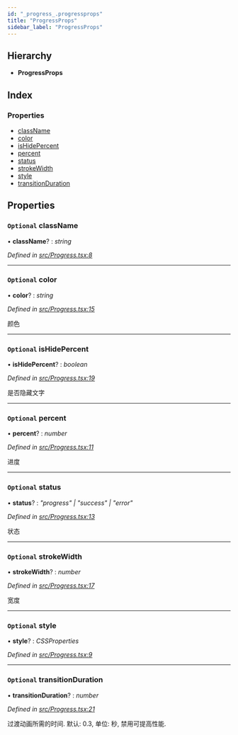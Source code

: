 ```yaml
---
id: "_progress_.progressprops"
title: "ProgressProps"
sidebar_label: "ProgressProps"
---
```


## Hierarchy

* **ProgressProps**

## Index

### Properties

* [className](_progress_.progressprops.md#optional-classname)
* [color](_progress_.progressprops.md#optional-color)
* [isHidePercent](_progress_.progressprops.md#optional-ishidepercent)
* [percent](_progress_.progressprops.md#optional-percent)
* [status](_progress_.progressprops.md#optional-status)
* [strokeWidth](_progress_.progressprops.md#optional-strokewidth)
* [style](_progress_.progressprops.md#optional-style)
* [transitionDuration](_progress_.progressprops.md#optional-transitionduration)

## Properties

### `Optional` className

• **className**? : *string*

*Defined in [src/Progress.tsx:8](https://github.com/tarojsx/ui/blob/bc31158/src/Progress.tsx#L8)*

___

### `Optional` color

• **color**? : *string*

*Defined in [src/Progress.tsx:15](https://github.com/tarojsx/ui/blob/bc31158/src/Progress.tsx#L15)*

颜色

___

### `Optional` isHidePercent

• **isHidePercent**? : *boolean*

*Defined in [src/Progress.tsx:19](https://github.com/tarojsx/ui/blob/bc31158/src/Progress.tsx#L19)*

是否隐藏文字

___

### `Optional` percent

• **percent**? : *number*

*Defined in [src/Progress.tsx:11](https://github.com/tarojsx/ui/blob/bc31158/src/Progress.tsx#L11)*

进度

___

### `Optional` status

• **status**? : *"progress" | "success" | "error"*

*Defined in [src/Progress.tsx:13](https://github.com/tarojsx/ui/blob/bc31158/src/Progress.tsx#L13)*

状态

___

### `Optional` strokeWidth

• **strokeWidth**? : *number*

*Defined in [src/Progress.tsx:17](https://github.com/tarojsx/ui/blob/bc31158/src/Progress.tsx#L17)*

宽度

___

### `Optional` style

• **style**? : *CSSProperties*

*Defined in [src/Progress.tsx:9](https://github.com/tarojsx/ui/blob/bc31158/src/Progress.tsx#L9)*

___

### `Optional` transitionDuration

• **transitionDuration**? : *number*

*Defined in [src/Progress.tsx:21](https://github.com/tarojsx/ui/blob/bc31158/src/Progress.tsx#L21)*

过渡动画所需的时间. 默认: 0.3, 单位: 秒, 禁用可提高性能.
